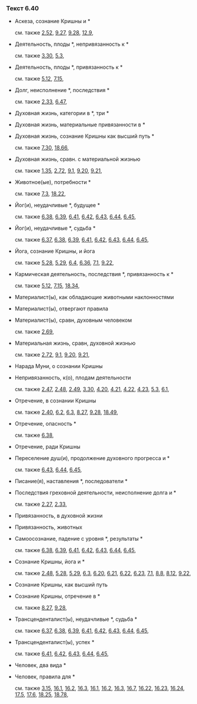 ### Текст 6.40
	
- Аскеза, сознание Кришны и \*

	см. также  [2.52](../02/0252.md),  [9.27](../09/0927.md),  [9.28](../09/0928.md),  [12.9](../12/1209.md), 
	
- Деятельность, плоды \*, непривязанность к \*

	см. также  [3.30](../03/0330.md),  [5.3](../05/0503.md), 
	
- Деятельность, плоды \*, привязанность к \*

	см. также  [5.12](../05/0512.md),  [7.15](../07/0715.md), 
	
- Долг, неисполнение \*, последствия \*

	см. также  [2.33](../02/0233.md),  [6.47](../06/0647.md), 
	
- Духовная жизнь, категории в \*, три \*

	
- Духовная жизнь, материальные привязанности в \*

	
- Духовная жизнь, сознание Кришны как высший путь \*

	см. также  [7.30](../07/0730.md),  [18.66](../18/1866.md), 
	
- Духовная жизнь, сравн. с материальной жизнью

	см. также  [1.35](../01/0135.md),  [2.72](../02/0272.md),  [9.1](../09/0901.md),  [9.20](../09/0920.md),  [9.21](../09/0921.md), 
	
- Животное(ые), потребности \*

	см. также  [7.3](../07/0703.md),  [18.22](../18/1822.md), 
	
- Йог(и), неудачливые \*, будущее \*

	см. также  [6.38](../06/0638.md),  [6.39](../06/0639.md),  [6.41](../06/0641.md),  [6.42](../06/0642.md),  [6.43](../06/0643.md),  [6.44](../06/0644.md),  [6.45](../06/0645.md), 
	
- Йог(и), неудачливые \*, судьба \*

	см. также  [6.37](../06/0637.md),  [6.38](../06/0638.md),  [6.39](../06/0639.md),  [6.41](../06/0641.md),  [6.42](../06/0642.md),  [6.43](../06/0643.md),  [6.44](../06/0644.md),  [6.45](../06/0645.md), 
	
- Йога, сознание Кришны, и йога

	см. также  [5.28](../05/0528.md),  [5.29](../05/0529.md),  [6.4](../06/0604.md),  [6.36](../06/0636.md),  [7.1](../07/0701.md),  [9.22](../09/0922.md), 
	
- Кармическая деятельность, последствия \*, привязанность к \*

	см. также  [5.12](../05/0512.md),  [7.15](../07/0715.md),  [18.34](../18/1834.md), 
	
- Материалист(ы), как обладающие животными наклонностями

	
- Материалист(ы), отвергают правила

	
- Материалист(ы), сравн, духовным человеком

	см. также  [2.69](../02/0269.md), 
	
- Материальная жизнь, сравн, духовной жизнью

	см. также  [2.72](../02/0272.md),  [9.1](../09/0901.md),  [9.20](../09/0920.md),  [9.21](../09/0921.md), 
	
- Нарада Муни, о сознании Кришны

	
- Непривязанность, к(о), плодам деятельности

	см. также  [2.47](../02/0247.md),  [2.48](../02/0248.md),  [2.49](../02/0249.md),  [3.30](../03/0330.md),  [4.20](../04/0420.md),  [4.21](../04/0421.md),  [4.22](../04/0422.md),  [4.23](../04/0423.md),  [5.3](../05/0503.md),  [6.1](../06/0601.md), 
	
- Отречение, в сознании Кришны

	см. также  [2.40](../02/0240.md),  [6.2](../06/0602.md),  [6.3](../06/0603.md),  [8.27](../08/0827.md),  [9.28](../09/0928.md),  [18.49](../18/1849.md), 
	
- Отречение, опасность \*

	см. также  [6.38](../06/0638.md), 
	
- Отречение, ради Кришны

	
- Переселение душ(и), продолжение духовного прогресса и \*

	см. также  [6.43](../06/0643.md),  [6.44](../06/0644.md),  [6.45](../06/0645.md), 
	
- Писание(я), наставления \*, последователи \*

	
- Последствия греховной деятельности, неисполнение долга и \*

	см. также  [2.27](../02/0227.md),  [2.33](../02/0233.md), 
	
- Привязанность, в духовной жизни

	
- Привязанность, животных

	
- Самоосознание, падение с уровня \*, результаты \*

	см. также  [6.38](../06/0638.md),  [6.39](../06/0639.md),  [6.41](../06/0641.md),  [6.42](../06/0642.md),  [6.43](../06/0643.md),  [6.44](../06/0644.md),  [6.45](../06/0645.md), 
	
- Сознание Кришны, йога и \*

	см. также  [2.48](../02/0248.md),  [5.28](../05/0528.md),  [5.29](../05/0529.md),  [6.3](../06/0603.md),  [6.20](../06/0620.md),  [6.21](../06/0621.md),  [6.22](../06/0622.md),  [6.23](../06/0623.md),  [7.1](../07/0701.md),  [8.8](../08/0808.md),  [8.12](../08/0812.md),  [9.22](../09/0922.md), 
	
- Сознание Кришны, как высший путь

	
- Сознание Кришны, отречение в \*

	см. также  [8.27](../08/0827.md),  [9.28](../09/0928.md), 
	
- Трансценденталист(ы), неудачливые \*, судьба \*

	см. также  [6.37](../06/0637.md),  [6.38](../06/0638.md),  [6.39](../06/0639.md),  [6.41](../06/0641.md),  [6.42](../06/0642.md),  [6.43](../06/0643.md),  [6.44](../06/0644.md),  [6.45](../06/0645.md), 
	
- Трансценденталист(ы), успех \*

	см. также  [6.41](../06/0641.md),  [6.42](../06/0642.md),  [6.43](../06/0643.md),  [6.44](../06/0644.md),  [6.45](../06/0645.md), 
	
- Человек, два вида \*

	
- Человек, правила для \*

	см. также  [3.15](../03/0315.md),  [16.1](../16/1601.md),  [16.2](../16/1602.md),  [16.3](../16/1603.md),  [16.1](../16/1601.md),  [16.2](../16/1602.md),  [16.3](../16/1603.md),  [16.7](../16/1607.md),  [16.22](../16/1622.md),  [16.23](../16/1623.md),  [16.24](../16/1624.md),  [17.5](../17/1705.md),  [17.6](../17/1706.md),  [18.25](../18/1825.md),  [18.78](../18/1878.md), 
